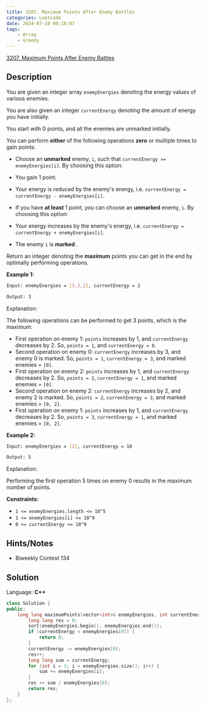 ```yaml
---
title: 3207. Maximum Points After Enemy Battles
categories: Leetcode
date: 2024-07-10 00:18:07
tags:
    - Array
    - Greedy
---
```


[3207. Maximum Points After Enemy Battles](https://leetcode.com/problems/maximum-points-after-enemy-battles/description/)

## Description

You are given an integer array `enemyEnergies` denoting the energy values of various enemies.

You are also given an integer `currentEnergy` denoting the amount of energy you have initially.

You start with 0 points, and all the enemies are unmarked initially.

You can perform **either**  of the following operations **zero** or multiple times to gain points:

- Choose an **unmarked**  enemy, `i`, such that `currentEnergy >= enemyEnergies[i]`. By choosing this option:

- You gain 1 point.
- Your energy is reduced by the enemy's energy, i.e. `currentEnergy = currentEnergy - enemyEnergies[i]`.

- If you have **at least**  1 point, you can choose an **unmarked**  enemy, `i`. By choosing this option:

- Your energy increases by the enemy's energy, i.e. `currentEnergy = currentEnergy + enemyEnergies[i]`.
- The enemy `i` is **marked** .

Return an integer denoting the **maximum**  points you can get in the end by optimally performing operations.

**Example 1:**

```bash
Input: enemyEnergies = [3,2,2], currentEnergy = 2

Output: 3
```

Explanation:

The following operations can be performed to get 3 points, which is the maximum:

- First operation on enemy 1: `points` increases by 1, and `currentEnergy` decreases by 2. So, `points = 1`, and `currentEnergy = 0`.
- Second operation on enemy 0: `currentEnergy` increases by 3, and enemy 0 is marked. So, `points = 1`, `currentEnergy = 3`, and marked enemies = `[0]`.
- First operation on enemy 2: `points` increases by 1, and `currentEnergy` decreases by 2. So, `points = 2`, `currentEnergy = 1`, and marked enemies = `[0]`.
- Second operation on enemy 2: `currentEnergy` increases by 2, and enemy 2 is marked. So, `points = 2`, `currentEnergy = 3`, and marked enemies = `[0, 2]`.
- First operation on enemy 1: `points` increases by 1, and `currentEnergy` decreases by 2. So, `points = 3`, `currentEnergy = 1`, and marked enemies = `[0, 2]`.

**Example 2:**

```bash
Input: enemyEnergies = [2], currentEnergy = 10

Output: 5
```

Explanation:

Performing the first operation 5 times on enemy 0 results in the maximum number of points.

**Constraints:**

- `1 <= enemyEnergies.length <= 10^5`
- `1 <= enemyEnergies[i] <= 10^9`
- `0 <= currentEnergy <= 10^9`

## Hints/Notes

- Biweekly Contest 134

## Solution

Language: **C++**

```C++
class Solution {
public:
    long long maximumPoints(vector<int>& enemyEnergies, int currentEnergy) {
        long long res = 0;
        sort(enemyEnergies.begin(), enemyEnergies.end());
        if (currentEnergy < enemyEnergies[0]) {
            return 0;
        }
        currentEnergy -= enemyEnergies[0];
        res++;
        long long sum = currentEnergy;
        for (int i = 1; i < enemyEnergies.size(); i++) {
            sum += enemyEnergies[i];
        }
        res += sum / enemyEnergies[0];
        return res;
    }
};
```
